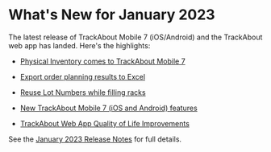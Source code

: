 # What's New for January 2023
The latest release of TrackAbout Mobile 7 (iOS/Android) and the TrackAbout web app has landed. Here's the highlights: 

*   [Physical Inventory comes to TrackAbout Mobile 7](https://meta.trackabout.com/wiki/January_2023_Release_Notes#Physical_Inventory_in_TrackAbout_Mobile_7)
    
*   [Export order planning results to Excel](https://meta.trackabout.com/wiki/January_2023_Release_Notes#Export_Order_Planning_Results_to_Excel)

*   [Reuse Lot Numbers while filling racks](https://meta.trackabout.com/wiki/January_2023_Release_Notes#Reuse_Lot_Numbers_While_Filling_Racks)
    
*   [New TrackAbout Mobile 7 (iOS and Android) features](https://meta.trackabout.com/wiki/January_2023_Release_Notes#New_TrackAbout_Mobile_7_eatures)
    
*   [TrackAbout Web App Quality of Life Improvements](https://meta.trackabout.com/wiki/January_2023_Release_Notes#TrackAbout_Web_App_Quality_of_Life_Improvements)

See the [January 2023 Release Notes](https://meta.trackabout.com/wiki/January_2023_Release_Notes) for full details.





